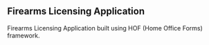 Firearms Licensing Application
------------------------------
Firearms Licensing Application built using HOF (Home Office Forms) framework.




